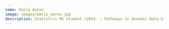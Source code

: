 ```yaml
---
name: Emily Aaron
image: images/emily_aaron.jpg
description: Statistics MS Student (2024- ; Pathways in Genomic Data Science Fellow)
---
```

